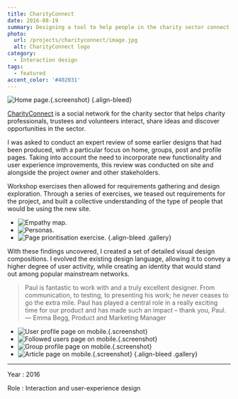 ```yaml
---
title: CharityConnect
date: 2016-08-19
summary: Designing a tool to help people in the charity sector connect with each other to share ideas and resources.
photo:
  url: /projects/charityconnect/image.jpg
  alt: CharityConnect logo
category:
  - Interaction design
tags:
  - featured
accent_color: '#402031'
---
```

![Home page.](screenshot_homepage.png){.screenshot}
{.align-bleed}

[CharityConnect][1] is a social network for the charity sector that helps charity professionals, trustees and volunteers interact, share ideas and discover opportunities in the sector.

I was asked to conduct an expert review of some earlier designs that had been produced, with a particular focus on home, groups, post and profile pages. Taking into account the need to incorporate new functionality and user experience improvements, this review was conducted on site and alongside the project owner and other stakeholders.

Workshop exercises then allowed for requirements gathering and design exploration. Through a series of exercises, we teased out requirements for the project, and built a collective understanding of the type of people that would be using the new site.

* ![Empathy map.](photo_empathy_map.jpg)
* ![Personas.](photo_personas.jpg)
* ![Page prioritisation exercise.](photo_prioritisation.jpg)
  {.align-bleed .gallery}

With these findings uncovered, I created a set of detailed visual design compositions. I evolved the existing design language, allowing it to convey a higher degree of user activity, while creating an identity that would stand out among popular mainstream networks.

> Paul is fantastic to work with and a truly excellent designer. From communication, to testing, to presenting his work; he never ceases to go the extra mile. Paul has played a central role in a really exciting time for our product and has made such an impact – thank you, Paul.
> — Emma Begg, Product and Marketing Manager

* ![User profile page on mobile.](screenshot_profile.png){.screenshot}
* ![Followed users page on mobile.](screenshot_following.png){.screenshot}
* ![Group profile page on mobile.](screenshot_group.png){.screenshot}
* ![Article page on mobile.](screenshot_post.png){.screenshot}
  {.align-bleed .gallery}

---

Year
: 2016

Role
: Interaction and user-experience design

[1]: https://www.charityconnect.co.uk
